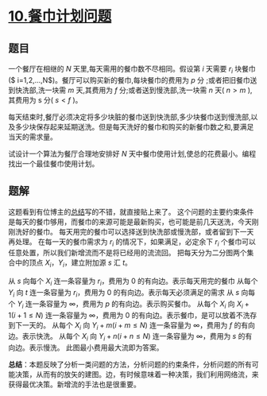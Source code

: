 # [$10.$餐巾计划问题](https://www.luogu.org/problemnew/show/P1251)
## 题目
一个餐厅在相继的 $N$ 天里,每天需用的餐巾数不尽相同。假设第 $i$ 天需要 $r_i$ 块餐巾($ i=1,2,...,N$)。餐厅可以购买新的餐巾,每块餐巾的费用为 $p$ 分 ;或者把旧餐巾送到快洗部,洗一块需 $m$ 天,其费用为 $f$ 分;或者送到慢洗部,洗一块需 $n$ 天( $n>m$ ),其费用为 s 分( $s<f$ )。

每天结束时,餐厅必须决定将多少块脏的餐巾送到快洗部,多少块餐巾送到慢洗部,以及多少块保存起来延期送洗。但是每天洗好的餐巾和购买的新餐巾数之和,要满足当天的需求量。

试设计一个算法为餐厅合理地安排好 $N$ 天中餐巾使用计划,使总的花费最小。编程找出一个最佳餐巾使用计划。
##  题解
这题看到有位博主的[总结](https://blog.sengxian.com/solutions/networkflow-24-all)写的不错，就直接贴上来了。
这个问题的主要约束条件是每天的餐巾够用，而餐巾的来源可能是最新购买，也可能是前几天送洗，今天刚刚洗好的餐巾。
每天用完的餐巾可以选择送到快洗部或慢洗部，或者留到下一天再处理。
在每一天的餐巾需求为 $r_i$ 的情况下，如果满足，必定余下 $r_i$ 个餐巾可以任意处置，所以我们新增流而不是将已经用的流流回。
把每天分为二分图两个集合中的顶点 $X_i$，$Y_i$，建立附加源 $s$ 汇 $t$。

从 $s$ 向每个 $X_i$ 连一条容量为 $r_i$，费用为 $0$ 的有向边。表示每天用完的餐巾
从每个 $Y_i$ 向 $t$ 连一条容量为 $r_i$，费用为 $0$ 的有向边。表示每天必须满足的需求
从 $s$ 向每个 $Y_i$ 连一条容量为 $\infty$，费用为 $p$ 的有向边。表示购买餐巾。
从每个 $X_i$ 向 $X_i+1(i+1\le N)$ 连一条容量为 $\infty$，费用为 $0$ 的有向边。表示餐巾，是可以放着不洗存到下一天的。
从每个 $X_i$ 向 $Y_i+m(i+m\le N)$ 连一条容量为 $\infty$，费用为 $f$ 的有向边。表示快洗。
从每个 $X_i$ 向 $Y_i+n(i+n\le N)$ 连一条容量为 $\infty$，费用为 $s$ 的有向边。表示慢洗。
此图最小费用最大流即为答案。

**总结**：本题反映了分析一类问题的方法，分析问题的约束条件，分析问题的所有可能决策，从而有的放矢的建图。边，有时候意味着一种决策，我们利用网络流，来获得最优决策。新增流的手法也是很重要。